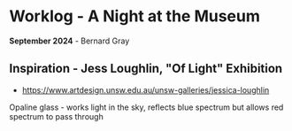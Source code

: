 # Worklog - A Night at the Museum

**September 2024** - Bernard Gray

## Inspiration - Jess Loughlin, "Of Light" Exhibition

 - https://www.artdesign.unsw.edu.au/unsw-galleries/jessica-loughlin

Opaline glass - works light in the sky, reflects blue spectrum but allows red spectrum to pass through

